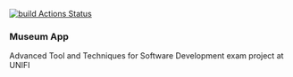 [![build Actions Status](https://github.com/{userName}/{repoName}/workflows/{workflowName}/badge.svg)](https://github.com/{userName}/{repoName}/actions)
### Museum App
Advanced Tool and Techniques for Software Development exam project at UNIFI
